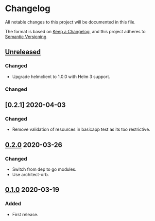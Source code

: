 # Changelog

All notable changes to this project will be documented in this file.

The format is based on [Keep a Changelog](https://keepachangelog.com/en/1.0.0/),
and this project adheres to [Semantic Versioning](https://semver.org/spec/v2.0.0.html).

## [Unreleased]

### Changed

- Upgrade helmclient to 1.0.0 with Helm 3 support.

### Changed

## [0.2.1] 2020-04-03

### Changed

- Remove validation of resources in basicapp test as its too restrictive.

## [0.2.0] 2020-03-26

### Changed

- Switch from dep to go modules.
- Use architect-orb.

## [0.1.0] 2020-03-19

### Added

- First release.

[Unreleased]: https://github.com/giantswarm/e2etests/compare/v0.2.0...HEAD
[0.2.0]: https://github.com/giantswarm/e2etests/releases/tag/v0.2.0
[0.1.0]: https://github.com/giantswarm/e2etests/releases/tag/v0.1.0
